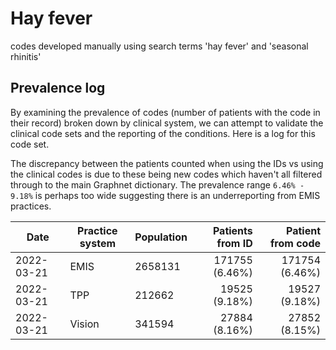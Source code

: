 # Hay fever

codes developed manually using search terms 'hay fever' and 'seasonal rhinitis'

## Prevalence log

By examining the prevalence of codes (number of patients with the code in their record) broken down by clinical system, we can attempt to validate the clinical code sets and the reporting of the conditions. Here is a log for this code set.

The discrepancy between the patients counted when using the IDs vs using the clinical codes is due to these being new codes which haven't all filtered through to the main Graphnet dictionary. The prevalence range `6.46% - 9.18%` is perhaps too wide suggesting there is an underreporting from EMIS practices.

| Date       | Practice system | Population | Patients from ID | Patient from code |
| ---------- | --------------- | ---------- | ---------------: | ----------------: |
| 2022-03-21 | EMIS            | 2658131    |   171755 (6.46%) |    171754 (6.46%) |
| 2022-03-21 | TPP             | 212662     |    19525 (9.18%) |     19527 (9.18%) |
| 2022-03-21 | Vision          | 341594     |    27884 (8.16%) |     27852 (8.15%) |
